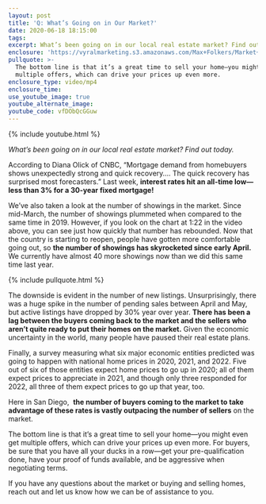 ```yaml
---
layout: post
title: 'Q: What’s Going on in Our Market?'
date: 2020-06-18 18:15:00
tags:
excerpt: What’s been going on in our local real estate market? Find out today.
enclosure: 'https://vyralmarketing.s3.amazonaws.com/Max+Folkers/Market+Update.mp4'
pullquote: >-
  The bottom line is that it’s a great time to sell your home—you might even get
  multiple offers, which can drive your prices up even more.
enclosure_type: video/mp4
enclosure_time:
use_youtube_image: true
youtube_alternate_image:
youtube_code: vfDObQcGGuw
---
```


{% include youtube.html %}

*What’s been going on in our local real estate market? Find out today.*

According to Diana Olick of CNBC, “Mortgage demand from homebuyers shows unexpectedly strong and quick recovery…. The quick recovery has surprised most forecasters.” Last week, **interest rates hit an all-time low—less than 3% for a 30-year fixed mortgage\!**

We’ve also taken a look at the number of showings in the market. Since mid-March, the number of showings plummeted when compared to the same time in 2019. However, if you look on the chart at 1:22 in the video above, you can see just how quickly that number has rebounded. Now that the country is starting to reopen, people have gotten more comfortable going out, so **the number of showings has skyrocketed since early April.** We currently have almost 40 more showings now than we did this same time last year.

{% include pullquote.html %}

The downside is evident in the number of new listings. Unsurprisingly, there was a huge spike in the number of pending sales between April and May, but active listings have dropped by 30% year over year. **There has been a lag between the buyers coming back to the market and the sellers who aren’t quite ready to put their homes on the market.** Given the economic uncertainty in the world, many people have paused their real estate plans.&nbsp;

Finally, a survey measuring what six major economic entities predicted was going to happen with national home prices in 2020, 2021, and 2022. Five out of six of those entities expect home prices to go up in 2020; all of them expect prices to appreciate in 2021, and though only three responded for 2022, all three of them expect prices to go up that year, too.

Here in San Diego,&nbsp; **the number of buyers coming to the market to take advantage of these rates is vastly outpacing the number of sellers** on the market.&nbsp;

The bottom line is that it’s a great time to sell your home—you might even get multiple offers, which can drive your prices up even more. For buyers, be sure that you have all your ducks in a row—get your pre-qualification done, have your proof of funds available, and be aggressive when negotiating terms.

If you have any questions about the market or buying and selling homes, reach out and let us know how we can be of assistance to you.